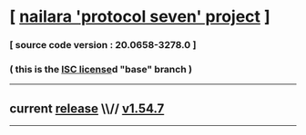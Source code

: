 
# [ [nailara 'protocol seven' project](http://src.nailara.net/) ]

### [ source code version : 20.0658-3278.0 ]

### ( this is the [ISC license](license)d "base" branch )
---
## current [release](https://github.com/anotherlink/nailara/releases) \\\\// [v1.54.7](https://github.com/anotherlink/nailara/releases/tag/v1.54.7)
---
